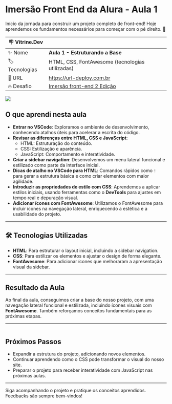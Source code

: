 # Imersão Front End da Alura - Aula 1  

Início da jornada para construir um projeto completo de front-end! Hoje aprendemos os fundamentos necessários para começar com o pé direito. 🚀  

| :placard: Vitrine.Dev |     |
| -------------  | --- |
| :sparkles: Nome        | **Aula 1 - Estruturando a Base**
| :label: Tecnologias | HTML, CSS, FontAwesome (tecnologias utilizadas)
| :rocket: URL         | https://url-deploy.com.br
| :fire: Desafio     | [Imersão front-end 2 Edição](https://cursos.alura.com.br/imersao?utm_source=plataforma&utm_medium=banner&utm_campaign=imersao-front-end-2)

<!-- Inserir imagem com a #vitrinedev ao final do link -->
![](https://via.placeholder.com/1200x500.png?text=Aula+1+-+Estruturando+a+Base#vitrinedev)

## O que aprendi nesta aula  

- **Entrar no VSCode**: Exploramos o ambiente de desenvolvimento, conhecendo atalhos úteis para acelerar a escrita do código.  
- **Revisar as diferenças entre HTML, CSS e JavaScript**:  
  - HTML: Estruturação do conteúdo.  
  - CSS: Estilização e aparência.  
  - JavaScript: Comportamento e interatividade.  
- **Criar a sidebar navigation**: Desenvolvemos um menu lateral funcional e estilizado como parte da interface inicial.  
- **Dicas de atalho no VSCode para HTML**: Comandos rápidos como `!` para gerar a estrutura básica e como criar elementos com maior agilidade.  
- **Introduzir as propriedades de estilo com CSS**: Aprendemos a aplicar estilos iniciais, usando ferramentas como o **DevTools** para ajustes em tempo real e depuração visual.  
- **Adicionar ícones com FontAwesome**: Utilizamos o FontAwesome para incluir ícones na navegação lateral, enriquecendo a estética e a usabilidade do projeto.  

---

## 🛠️ Tecnologias Utilizadas  

- **HTML**: Para estruturar o layout inicial, incluindo a sidebar navigation.  
- **CSS**: Para estilizar os elementos e ajustar o design de forma elegante.  
- **FontAwesome**: Para adicionar ícones que melhoraram a apresentação visual da sidebar.  

---

## Resultado da Aula  

Ao final da aula, conseguimos criar a base do nosso projeto, com uma navegação lateral funcional e estilizada, incluindo ícones visuais com **FontAwesome**. Também reforçamos conceitos fundamentais para as próximas etapas.  

---

<!-- Inserir imagem da sidebar navigation criada -->
![]()

## Próximos Passos  

- Expandir a estrutura do projeto, adicionando novos elementos.  
- Continuar aprendendo como o CSS pode transformar o visual do nosso site.  
- Preparar o projeto para receber interatividade com JavaScript nas próximas aulas.  

---

Siga acompanhando o projeto e pratique os conceitos aprendidos. Feedbacks são sempre bem-vindos!  
